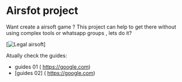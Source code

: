 # Airsfot project 

Want create a airsoft game ? 
This project can help to get there without using complex tools or whatsapp
groups , lets do it?


[![Legal airsoft ](https://static.wixstatic.com/media/9a6344_a467d195f83540188a2068265600d423~mv2.jpg/v1/crop/x_277,y_0,w_4022,h_1959/fill/w_640,h_312,al_c,q_80,usm_0.66_1.00_0.01,enc_auto/criadas%20para%20evoluir.jpg "Let's play")]

Atually check the guides:

- guides 01 ( https://google.com)
- [guides 02] ( https://google.com) 

